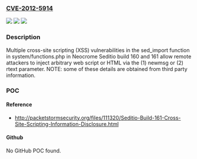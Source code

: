 ### [CVE-2012-5914](https://cve.mitre.org/cgi-bin/cvename.cgi?name=CVE-2012-5914)
![](https://img.shields.io/static/v1?label=Product&message=n%2Fa&color=blue)
![](https://img.shields.io/static/v1?label=Version&message=n%2Fa&color=blue)
![](https://img.shields.io/static/v1?label=Vulnerability&message=n%2Fa&color=brighgreen)

### Description

Multiple cross-site scripting (XSS) vulnerabilities in the sed_import function in system/functions.php in Neocrome Seditio build 160 and 161 allow remote attackers to inject arbitrary web script or HTML via the (1) newmsg or (2) rtext parameter.  NOTE: some of these details are obtained from third party information.

### POC

#### Reference
- http://packetstormsecurity.org/files/111320/Seditio-Build-161-Cross-Site-Scripting-Information-Disclosure.html

#### Github
No GitHub POC found.

